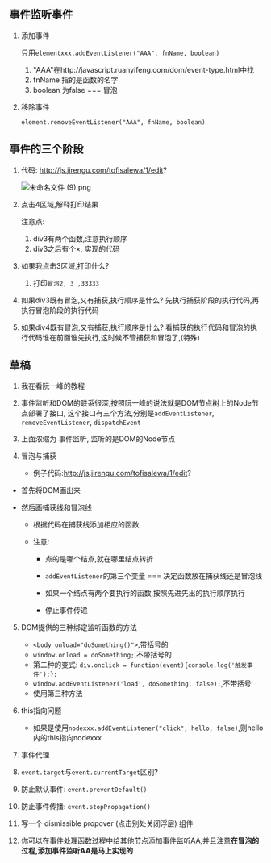 ## 事件监听事件

1. 添加事件

   只用`elementxxx.addEventListener("AAA", fnName, boolean)`
   1. "AAA"在http://javascript.ruanyifeng.com/dom/event-type.html中找
   2. fnName 指的是函数的名字
   3. boolean 为false === 冒泡

2. 移除事件

   `element.removeEventListener("AAA", fnName, boolean)`


## 事件的三个阶段

1. 代码: http://js.jirengu.com/tofisalewa/1/edit?

   ![未命名文件 (9).png](http://upload-images.jianshu.io/upload_images/5529438-3ca1cd80186bc2c1.png?imageMogr2/auto-orient/strip%7CimageView2/2/w/1240)

2. 点击4区域,解释打印结果

   注意点: 

   1. div3有两个函数,注意执行顺序
   2. div3之后有个×, 实现的代码

3. 如果我点击3区域,打印什么?

   1. 打印`冒泡2, 3 ,33333`

4. 如果div3既有冒泡,又有捕获,执行顺序是什么?    先执行捕获阶段的执行代码,再执行冒泡阶段的执行代码

5. 如果div4既有冒泡,又有捕获,执行顺序是什么?    看捕获的执行代码和冒泡的执行代码谁在前面谁先执行,这时候不管捕获和冒泡了,(特殊)







## 草稿

1.  我在看阮一峰的教程

2.  事件监听和DOM的联系很深,按照阮一峰的说法就是DOM节点树上的Node节点部署了接口, 这个接口有三个方法,分别是`addEventListener`, `removeEventListener`, `dispatchEvent`

3.  上面浓缩为 事件监听, 监听的是DOM的Node节点

4.  冒泡与捕获

    - 例子代码:http://js.jirengu.com/tofisalewa/1/edit?


- 首先将DOM画出来

- 然后画捕获线和冒泡线

   - 根据代码在捕获线添加相应的函数

   - 注意:

     - 点的是哪个结点,就在哪里结点转折


     - `addEventListener`的第三个变量 === 决定函数放在捕获线还是冒泡线
     - 如果一个结点有两个要执行的函数,按照先进先出的执行顺序执行
     - 停止事件传递

5. DOM提供的三种绑定监听函数的方法

   - `<body onload="doSomething()">`,带括号的
   - `window.onload = doSomething;`,不带括号的  
   - 第二种的变式: `div.onclick = function(event){console.log('触发事件');};`
   - `window.addEventListener('load', doSomething, false);`,不带括号
   - 使用第三种方法

6. this指向问题

   - 如果是使用`nodexxx.addEventListener("click", hello, false)`,则hello内的this指向nodexxx

7. 事件代理

8. `event.target`与`event.currentTarget`区别?

9. 防止默认事件: `event.preventDefault()`

10. 防止事件传播: `event.stopPropagation()`

11. 写一个 dismissible propover (点击别处关闭浮层) 组件

12. 你可以在事件处理函数过程中给其他节点添加事件监听AA,并且注意**在冒泡的过程,添加事件监听AA是马上实现的**

   ​